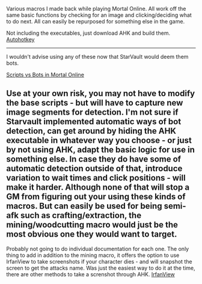 Various macros I made back while playing Mortal Online.
All work off the same basic functions by checking for an image and clicking/deciding what to do next.
All can easily be repurposed for something else in the game.

Not including the executables, just download AHK and build them.
[Autohotkey](https://autohotkey.com/)

---
I wouldn't advise using any of these now that StarVault would deem them bots.

[Scripts vs Bots in Mortal Online](http://www.mortalonline.com/forums/threads/clarification-regarding-the-use-of-third-party-macros.137651/)

Use at your own risk, you may not have to modify the base scripts - but will have to capture new image segments for detection.
I'm not sure if Starvault implemented automatic ways of bot detection, can get around by hiding the AHK executable in whatever way you choose - or just by not using AHK, adapt the basic logic for use in something else.
In case they do have some of automatic detection outside of that, introduce variation to wait times and click positions - will make it harder. Although none of that will stop a GM from figuring out your using these kinds of macros.
But can easily be used for being semi-afk such as crafting/extraction, the mining/woodcutting macro would just be the most obvious one they would want to target.
---
Probably not going to do individual documentation for each one.
The only thing to add in addition to the mining macro, it offers the option to use IrfanView to take screenshots if your character dies - and will snapshot the screen to get the attacks name.
Was just the easiest way to do it at the time, there are other methods to take a screnshot through AHK.
[IrfanView](http://www.irfanview.com/)
